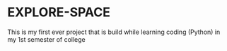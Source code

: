 # EXPLORE-SPACE
This is my first ever project that is  build while learning coding (Python) in my 1st semester of college
